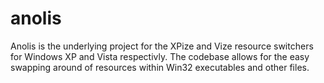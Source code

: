 # anolis
 Anolis is the underlying project for the XPize and Vize resource switchers for Windows XP and Vista respectivly. The codebase allows for the easy swapping around of resources within Win32 executables and other files.
